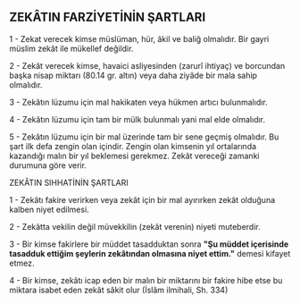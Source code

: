 ## ZEKÂTIN FARZİYETİNİN ŞARTLARI

1 - Zekat verecek kimse müslüman, hür, âkil ve baliğ olmalıdır. Bir gayri müslim zekât ile mükellef değildir.

2 - Zekât verecek kimse, havaici asliyesin­den (zarurî ihtiyaç) ve borcundan başka nisap miktarı (80.14 gr. altın) veya daha ziyâde bir mala sahip olmalıdır.

3 - Zekâtın lüzumu için mal hakikaten ve­ya hükmen artıcı bulunmalıdır.

4 - Zekâtın lüzumu için tam bir mülk bu­lunmalı yani mal elde olmalıdır.

5 - Zekâtın lüzumu için bir mal üzerinde tam bir sene geçmiş olmalıdır. Bu şart ilk de­fa zengin olan içindir. Zengin olan kimsenin yıl ortalarında kazandığı malın bir yıl beklemesi gerekmez. Zekât vereceği zamanki durumuna göre verir.

ZEKÂTIN SIHHATİNİN ŞARTLARI

1 - Zekâtı fakire verirken veya zekât için bir mal ayırırken zekât olduğuna kalben niyet edilmesi.

2 - Zekâtta vekilin değil müvekkilin (ze­kât verenin) niyeti muteberdir.

3 - Bir kimse fakirlere bir müddet tasadduktan sonra **"Şu müddet içerisinde tasadduk ettiğim şeylerin zekâtından olmasına niyet et­tim."** demesi kifayet etmez.

4 - Bir kimse, zekâtı icap eden bir malın bir miktarını bir fakire hibe etse bu miktara isa­bet eden zekât sâkit olur (İslâm ilmihali, Sh. 334)
